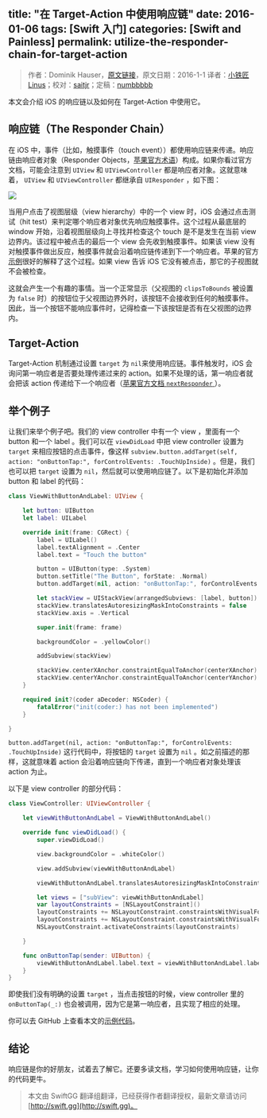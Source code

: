 title: "在 Target-Action 中使用响应链"
date: 2016-01-06
tags: [Swift 入门]
categories: [Swift and Painless]
permalink: utilize-the-responder-chain-for-target-action
---
> 作者：Dominik Hauser，[原文链接](http://swiftandpainless.com/utilize-the-responder-chain-for-target-action/)，原文日期：2016-1-1
> 译者：[小铁匠Linus](http://weibo.com/linusling)；校对：[saitjr](http://www.brighttj.com)；定稿：[numbbbbb](http://numbbbbb.com/)
  








<!--此处开始正文-->

本文会介绍 iOS 的响应链以及如何在 Target-Action 中使用它。

## 响应链（The Responder Chain）

在 iOS 中，事件（比如，触摸事件（touch event））都使用响应链来传递。响应链由响应者对象（Responder Objects，[苹果官方术语](https://developer.apple.com/library/ios/documentation/EventHandling/Conceptual/EventHandlingiPhoneOS/event_delivery_responder_chain/event_delivery_responder_chain.html#//apple_ref/doc/uid/TP40009541-CH4-SW1)）构成。如果你看过官方文档，可能会注意到 `UIView` 和 `UIViewController` 都是响应者对象。这就意味着， `UIView` 和 `UIViewController` 都继承自 `UIResponder` ，如下图：

![](/img/articles/utilize-the-responder-chain-for-target-action/UIViewDocumentation.png1452047417.154566)

<!--more-->

当用户点击了视图层级（view hierarchy）中的一个 view 时，iOS 会通过点击测试（hit test）来判定哪个响应者对象优先响应触摸事件。这个过程从最底层的 window 开始，沿着视图层级向上寻找并检查这个 touch 是不是发生在当前 view 边界内。该过程中被点击的最后一个 view 会先收到触摸事件。如果该 view 没有对触摸事件做出反应，触摸事件就会沿着响应链传递到下一个响应者。苹果的官方[示例](https://developer.apple.com/library/ios/documentation/EventHandling/Conceptual/EventHandlingiPhoneOS/event_delivery_responder_chain/event_delivery_responder_chain.html#//apple_ref/doc/uid/TP40009541-CH4-SW4)很好的解释了这个过程。如果 view 告诉 iOS 它没有被点击，那它的子视图就不会被检查。

这就会产生一个有趣的事情。当一个正常显示（父视图的 `clipsToBounds` 被设置为 `false` 时）的按钮位于父视图边界外时，该按钮不会接收到任何的触摸事件。因此，当一个按钮不能响应事件时，记得检查一下该按钮是否有在父视图的边界内。

## Target-Action

Target-Action 机制通过设置 `target` 为 `nil`来使用响应链。事件触发时，iOS 会询问第一响应者是否要处理传递过来的 action。如果不处理的话，第一响应者就会把该 action 传递给下一个响应者（[苹果官方文档 `nextResponder` ](https://developer.apple.com/library/ios/documentation/UIKit/Reference/UIResponder_Class/index.html#//apple_ref/occ/instm/UIResponder/nextResponder)）。

## 举个例子

让我们来举个例子吧。我们的 view controller 中有一个 view ，里面有一个 button 和一个 label 。我们可以在 `viewDidLoad` 中把 view controller 设置为 `target` 来相应按钮的点击事件，像这样 `subview.button.addTarget(self, action: "onButtonTap:", forControlEvents: .TouchUpInside)` 。但是，我们也可以把 `target` 设置为 `nil`，然后就可以使用响应链了。以下是初始化并添加 button 和 label 的代码：

``` swift
class ViewWithButtonAndLabel: UIView {

    let button: UIButton
    let label: UILabel

    override init(frame: CGRect) {
        label = UILabel()
        label.textAlignment = .Center
        label.text = "Touch the button"

        button = UIButton(type: .System)
        button.setTitle("The Button", forState: .Normal)
        button.addTarget(nil, action: "onButtonTap:", forControlEvents: .TouchUpInside)

        let stackView = UIStackView(arrangedSubviews: [label, button])
        stackView.translatesAutoresizingMaskIntoConstraints = false
        stackView.axis = .Vertical

        super.init(frame: frame)

        backgroundColor = .yellowColor()

        addSubview(stackView)

        stackView.centerXAnchor.constraintEqualToAnchor(centerXAnchor).active = true
        stackView.centerYAnchor.constraintEqualToAnchor(centerYAnchor).active = true
    }

    required init?(coder aDecoder: NSCoder) {
        fatalError("init(coder:) has not been implemented")
    }

}
```

`button.addTarget(nil, action: "onButtonTap:", forControlEvents: .TouchUpInside)` 这行代码中，将按钮的 `target` 设置为 `nil` 。如之前描述的那样，这就意味着 action 会沿着响应链向下传递，直到一个响应者对象处理该 action 为止。

以下是 view controller 的部分代码：

``` swift
class ViewController: UIViewController {

    let viewWithButtonAndLabel = ViewWithButtonAndLabel()

    override func viewDidLoad() {
        super.viewDidLoad()

        view.backgroundColor = .whiteColor()

        view.addSubview(viewWithButtonAndLabel)

        viewWithButtonAndLabel.translatesAutoresizingMaskIntoConstraints = false

        let views = ["subView": viewWithButtonAndLabel]
        var layoutConstraints = [NSLayoutConstraint]()
        layoutConstraints += NSLayoutConstraint.constraintsWithVisualFormat("|-20-[subView]-20-|", options: [], metrics: nil, views: views)
        layoutConstraints += NSLayoutConstraint.constraintsWithVisualFormat("V:|-20-[subView]-20-|", options: [], metrics: nil, views: views)
        NSLayoutConstraint.activateConstraints(layoutConstraints)

    }

    func onButtonTap(sender: UIButton) {
        viewWithButtonAndLabel.label.text = viewWithButtonAndLabel.label.text == "Yeah!" ? "Touch the button" : "Yeah!"
    }
}
```

即使我们没有明确的设置 `target` ，当点击按钮的时候，view controller 里的 `onButtonTap(_:)` 也会被调用，因为它是第一响应者，且实现了相应的处理。

你可以去 GitHub 上查看本文的[示例代码](https://github.com/dasdom/ResponderChainDemo)。

## 结论

响应链是你的好朋友，试着去了解它。还要多读文档，学习如何使用响应链，让你的代码更牛。

> 本文由 SwiftGG 翻译组翻译，已经获得作者翻译授权，最新文章请访问 [http://swift.gg](http://swift.gg)。